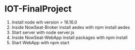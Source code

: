 # IOT-FinalProject

1. Install node wih version > 16.16.0
2. Inside NowSeat-Broker install aedes with npm install aedes
3. Start server with node server.js
4. Inside NowSeat-WebApp install packages with npm install
5. Start WebApp with npm start